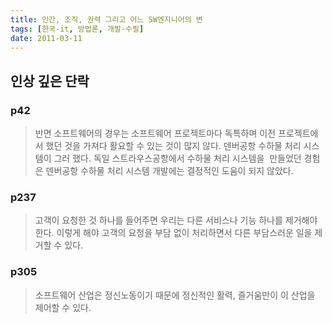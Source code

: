 ```yaml
---
title: 인간, 조직, 권력 그리고 어느 SW엔지니어의 변
tags: [한국-it, 방법론, 개발-수필]
date: 2011-03-11
---
```


## 인상 깊은 단락

### p42
> 반면 소프트웨어의 경우는 소프트웨어 프로젝트마다 독특하며 이전 프로젝트에서 했던 것을 가져다 활요할 수 있는 것이 많지 않다. 덴버공항 수하물 처리 시스템이 그러 했다. 독일 스트라우스공항에서 수하물 처리 시스템을  만들었던 경험은 덴버공항 수하물 처리 시스템 개발에는 결정적인 도움이 되지 않았다.

### p237
> 고객이 요청한 것 하나를 들어주면 우리는 다른 서비스나 기능 하나를 제거해야 한다. 이렇게 해야 고객의 요청을 부담 없이 처리하면서 다른 부담스러운 일을 제거할 수 있다.

### p305
> 소프트웨어 산업은 정신노동이기 때문에 정신적인 활력, 즐거움만이 이 산업을 제어할 수 있다.
